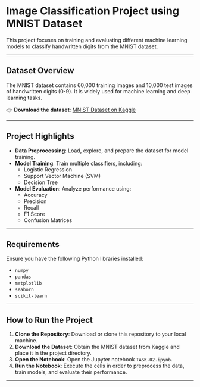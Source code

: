 # Image Classification Project using MNIST Dataset

This project focuses on training and evaluating different machine learning models to classify handwritten digits from the MNIST dataset.

---

## Dataset Overview
The MNIST dataset contains 60,000 training images and 10,000 test images of handwritten digits (0-9). It is widely used for machine learning and deep learning tasks.

👉 **Download the dataset**: [MNIST Dataset on Kaggle](https://www.kaggle.com/c/digit-recognizer/data)

---

## Project Highlights
- **Data Preprocessing**: Load, explore, and prepare the dataset for model training.
- **Model Training**: Train multiple classifiers, including:
  - Logistic Regression
  - Support Vector Machine (SVM)
  - Decision Tree
- **Model Evaluation**: Analyze performance using:
  - Accuracy
  - Precision
  - Recall
  - F1 Score
  - Confusion Matrices

---

## Requirements
Ensure you have the following Python libraries installed:
- `numpy`
- `pandas`
- `matplotlib`
- `seaborn`
- `scikit-learn`



---

## How to Run the Project
1. **Clone the Repository**: Download or clone this repository to your local machine.
2. **Download the Dataset**: Obtain the MNIST dataset from Kaggle and place it in the project directory.
3. **Open the Notebook**: Open the Jupyter notebook `TASK-02.ipynb`.
4. **Run the Notebook**: Execute the cells in order to preprocess the data, train models, and evaluate their performance.

---


